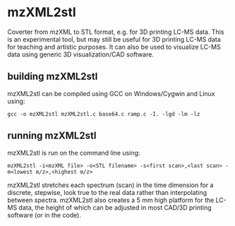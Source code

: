 # mzXML2stl
Coverter from mzXML to STL format, e.g. for 3D printing LC-MS data. This is an experimental tool, but may still be useful for 3D printing LC-MS data for teaching and artistic purposes. It can also be used to visualize LC-MS data using generic 3D visualization/CAD software.

## building mzXML2stl

mzXML2stl can be compiled using GCC on Windows/Cygwin and Linux using:

```
gcc -o mzXML2stl mzXML2stl.c base64.c ramp.c -I. -lgd -lm -lz
```


## running mzXML2stl

mzXML2stl is run on the command line using:

```
mzXML2stl -i<mzXML file> -o<STL filename> -s<first scan>,<last scan> -m<lowest m/z>,<highest m/z>
```

mzXML2stl stretches each spectrum (scan) in the time dimension for a discrete, stepwise, look true to the real data rather than interpolating between spectra. mzXML2stl also creates a 5 mm high platform for the LC-MS data, the height of which can be adjusted in most CAD/3D printing software (or in the code).
